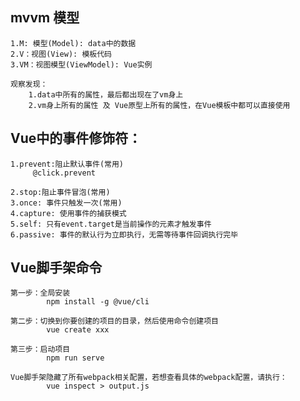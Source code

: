 ## mvvm 模型
    1.M: 模型(Model): data中的数据
    2.V：视图(View): 模板代码
    3.VM：视图模型(ViewModel): Vue实例
    
    观察发现：
        1.data中所有的属性，最后都出现在了vm身上
        2.vm身上所有的属性 及 Vue原型上所有的属性，在Vue模板中都可以直接使用

## Vue中的事件修饰符：
    1.prevent:阻止默认事件(常用)
         @click.prevent
    
    2.stop:阻止事件冒泡(常用)
    3.once: 事件只触发一次(常用)
    4.capture: 使用事件的捕获模式
    5.self: 只有event.target是当前操作的元素才触发事件
    6.passive: 事件的默认行为立即执行，无需等待事件回调执行完毕

## Vue脚手架命令
    第一步：全局安装
            npm install -g @vue/cli
    
    第二步：切换到你要创建的项目的目录，然后使用命令创建项目
            vue create xxx
    
    第三步：启动项目
            npm run serve
    
    Vue脚手架隐藏了所有webpack相关配置，若想查看具体的webpack配置，请执行：
            vue inspect > output.js

